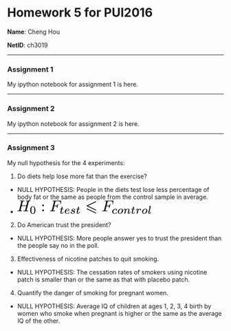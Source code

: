 # Homework 5 for PUI2016

**Name**: Cheng Hou

**NetID**: ch3019

---

### Assignment 1
My ipython notebook for assignment 1 is here.

---

### Assignment 2
My ipython notebook for assignment 2 is here.

---

### Assignment 3

My null hypothesis for the 4 experiments:

1. Do diets help lose more fat than the exercise?
  * NULL HYPOTHESIS: People in the diets test lose less percentage of body fat or the same as people from the control sample in average.
  * <img src="images/latex-image-1.png" width="311" height="31">

2. Do American trust the president?
  * NULL HYPOTHESIS: More people answer yes to trust the president than the people say no in the poll.

3. Effectiveness of nicotine patches to quit smoking.
  * NULL HYPOTHESIS: The cessation rates of smokers using nicotine patch is smaller than or the same as that with placebo patch.

4. Quantify the danger of smoking for pregnant women.
  * NULL HYPOTHESIS: Average IQ of children at ages 1, 2, 3, 4 birth by women who smoke when pregnant is higher or the same as the average IQ of the other.
